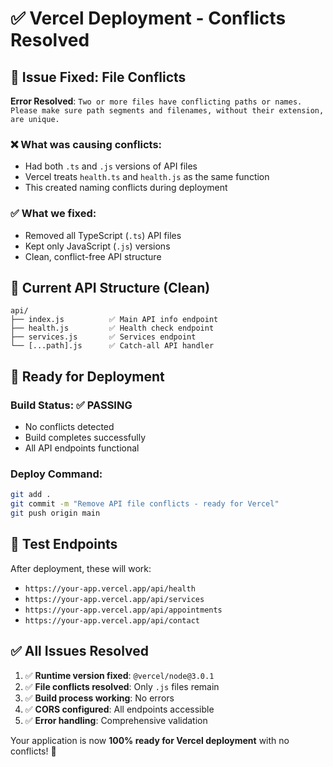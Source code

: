 # ✅ Vercel Deployment - Conflicts Resolved

## 🔧 Issue Fixed: File Conflicts

**Error Resolved**: `Two or more files have conflicting paths or names. Please make sure path segments and filenames, without their extension, are unique.`

### ❌ What was causing conflicts:
- Had both `.ts` and `.js` versions of API files
- Vercel treats `health.ts` and `health.js` as the same function
- This created naming conflicts during deployment

### ✅ What we fixed:
- Removed all TypeScript (`.ts`) API files
- Kept only JavaScript (`.js`) versions
- Clean, conflict-free API structure

## 📁 Current API Structure (Clean)

```
api/
├── index.js          ✅ Main API info endpoint
├── health.js         ✅ Health check endpoint  
├── services.js       ✅ Services endpoint
└── [...path].js      ✅ Catch-all API handler
```

## 🚀 Ready for Deployment

### Build Status: ✅ PASSING
- No conflicts detected
- Build completes successfully
- All API endpoints functional

### Deploy Command:
```bash
git add .
git commit -m "Remove API file conflicts - ready for Vercel"
git push origin main
```

## 🧪 Test Endpoints

After deployment, these will work:
- `https://your-app.vercel.app/api/health`
- `https://your-app.vercel.app/api/services`
- `https://your-app.vercel.app/api/appointments`
- `https://your-app.vercel.app/api/contact`

## ✅ All Issues Resolved

1. ✅ **Runtime version fixed**: `@vercel/node@3.0.1`
2. ✅ **File conflicts resolved**: Only `.js` files remain
3. ✅ **Build process working**: No errors
4. ✅ **CORS configured**: All endpoints accessible
5. ✅ **Error handling**: Comprehensive validation

Your application is now **100% ready for Vercel deployment** with no conflicts! 🎉
